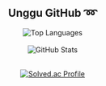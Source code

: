 <div align="center">
  
  ## Unggu GitHub :loop:

  <img src="https://github-readme-stats.vercel.app/api/top-langs/?username=UNGGU0704&layout=compact" alt="Top Languages">
  <br>
  <br>
  <img src="https://github-readme-stats.vercel.app/api?username=unggu0704&show_icons=true&theme=radical" alt="GitHub Stats">
  <br>
  <br>
  
  [![Solved.ac Profile](http://mazassumnida.wtf/api/v2/generate_badge?boj=unggu556)](https://solved.ac/unggu556/)

</div>


